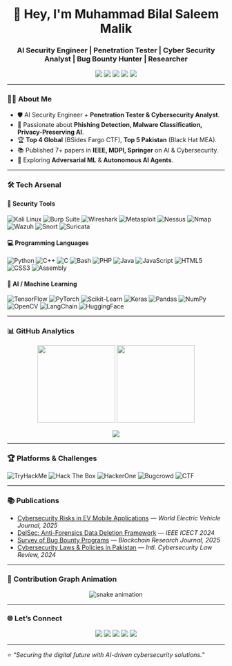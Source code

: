 <h1 align="center">👋 Hey, I'm Muhammad Bilal Saleem Malik</h1>
<h3 align="center">AI Security Engineer | Penetration Tester | Cyber Security Analyst | Bug Bounty Hunter | Researcher</h3>

<p align="center">
  <a href="https://0xbilalsaleem.vercel.app"><img src="https://img.shields.io/badge/Portfolio-000000?style=for-the-badge&logo=vercel&logoColor=white"></a>
  <a href="mailto:muhammadbilalsaleemmalik@gmail.com"><img src="https://img.shields.io/badge/Email-D14836?style=for-the-badge&logo=gmail&logoColor=white"></a>
  <a href="https://www.linkedin.com/in/bilalsaleem01"><img src="https://img.shields.io/badge/LinkedIn-0A66C2?style=for-the-badge&logo=linkedin&logoColor=white"></a>
  <a href="https://scholar.google.com/citations?user=TFoks5wAAAAJ&hl=en"><img src="https://img.shields.io/badge/Google_Scholar-4285F4?style=for-the-badge&logo=google-scholar&logoColor=white"></a>
  <a href="https://www.researchgate.net/profile/Bilal-Saleem-11"><img src="https://img.shields.io/badge/ResearchGate-00CCBB?style=for-the-badge&logo=researchgate&logoColor=white"></a>
</p>

---

### 👨‍💻 About Me
- 🛡️ AI Security Engineer + **Penetration Tester & Cybersecurity Analyst**.  
- 🎯 Passionate about **Phishing Detection, Malware Classification, Privacy-Preserving AI**.  
- 🏆 **Top 4 Global** (BSides Fargo CTF), **Top 5 Pakistan** (Black Hat MEA).  
- 📚 Published 7+ papers in **IEEE, MDPI, Springer** on AI & Cybersecurity.  
- 🌱 Exploring **Adversarial ML** & **Autonomous AI Agents**.  

---

### 🛠️ Tech Arsenal  

#### 🔐 Security Tools  
![Kali Linux](https://img.shields.io/badge/Kali_Linux-557C94?style=for-the-badge&logo=kali-linux&logoColor=white)
![Burp Suite](https://img.shields.io/badge/Burp_Suite-FE7438?style=for-the-badge&logo=burp-suite&logoColor=white)
![Wireshark](https://img.shields.io/badge/Wireshark-1679A7?style=for-the-badge&logo=wireshark&logoColor=white)
![Metasploit](https://img.shields.io/badge/Metasploit-2E8B57?style=for-the-badge&logo=metasploit&logoColor=white)
![Nessus](https://img.shields.io/badge/Nessus-000000?style=for-the-badge&logo=tenable&logoColor=white)
![Nmap](https://img.shields.io/badge/Nmap-4682B4?style=for-the-badge&logo=nmap&logoColor=white)
![Wazuh](https://img.shields.io/badge/Wazuh-0058A9?style=for-the-badge&logo=wazuh&logoColor=white)
![Snort](https://img.shields.io/badge/Snort-CC0000?style=for-the-badge&logo=snort&logoColor=white)
![Suricata](https://img.shields.io/badge/Suricata-FF6600?style=for-the-badge&logo=suricata&logoColor=white)

#### 💻 Programming Languages  
![Python](https://img.shields.io/badge/Python-3776AB?style=for-the-badge&logo=python&logoColor=white)
![C++](https://img.shields.io/badge/C++-00599C?style=for-the-badge&logo=cplusplus&logoColor=white)
![C](https://img.shields.io/badge/C-03599C?style=for-the-badge&logo=c&logoColor=white)
![Bash](https://img.shields.io/badge/Bash-121011?style=for-the-badge&logo=gnu-bash&logoColor=white)
![PHP](https://img.shields.io/badge/PHP-777BB4?style=for-the-badge&logo=php&logoColor=white)
![Java](https://img.shields.io/badge/Java-007396?style=for-the-badge&logo=java&logoColor=white)
![JavaScript](https://img.shields.io/badge/JavaScript-F7DF1E?style=for-the-badge&logo=javascript&logoColor=black)
![HTML5](https://img.shields.io/badge/HTML5-E34F26?style=for-the-badge&logo=html5&logoColor=white)
![CSS3](https://img.shields.io/badge/CSS3-1572B6?style=for-the-badge&logo=css3&logoColor=white)
![Assembly](https://img.shields.io/badge/Assembly-6E4C13?style=for-the-badge&logoColor=white)

#### 🤖 AI / Machine Learning  
![TensorFlow](https://img.shields.io/badge/TensorFlow-FF6F00?style=for-the-badge&logo=tensorflow&logoColor=white)
![PyTorch](https://img.shields.io/badge/PyTorch-EE4C2C?style=for-the-badge&logo=pytorch&logoColor=white)
![Scikit-Learn](https://img.shields.io/badge/Scikit_Learn-F7931E?style=for-the-badge&logo=scikit-learn&logoColor=white)
![Keras](https://img.shields.io/badge/Keras-D00000?style=for-the-badge&logo=keras&logoColor=white)
![Pandas](https://img.shields.io/badge/Pandas-150458?style=for-the-badge&logo=pandas&logoColor=white)
![NumPy](https://img.shields.io/badge/Numpy-013243?style=for-the-badge&logo=numpy&logoColor=white)
![OpenCV](https://img.shields.io/badge/OpenCV-5C3EE8?style=for-the-badge&logo=opencv&logoColor=white)
![LangChain](https://img.shields.io/badge/LangChain-1D1D1D?style=for-the-badge&logo=chainlink&logoColor=white)
![HuggingFace](https://img.shields.io/badge/HuggingFace-FFD21E?style=for-the-badge&logo=huggingface&logoColor=black)

---

### 📊 GitHub Analytics  

<p align="center">
  <img src="https://github-readme-stats.vercel.app/api?username=bilalsaleem01&show_icons=true&theme=radical" height="180"/>
  <img src="https://github-readme-streak-stats.herokuapp.com/?user=bilalsaleem01&theme=radical" height="180"/>
</p>

<p align="center">
  <img src="https://github-readme-activity-graph.vercel.app/graph?username=bilalsaleem01&theme=react-dark&bg_color=20232a&hide_border=true" />
</p>

---

### 🏆 Platforms & Challenges  

![TryHackMe](https://img.shields.io/badge/TryHackMe-%23D00000.svg?&style=for-the-badge&logo=tryhackme&logoColor=white)
![Hack The Box](https://img.shields.io/badge/Hack%20The%20Box-9FEF00?style=for-the-badge&logo=hackthebox&logoColor=black)
![HackerOne](https://img.shields.io/badge/HackerOne-494649?style=for-the-badge&logo=hackerone&logoColor=white)
![Bugcrowd](https://img.shields.io/badge/Bugcrowd-FF6600?style=for-the-badge&logo=bugcrowd&logoColor=white)
![CTF](https://img.shields.io/badge/CTF%20Player-1E90FF?style=for-the-badge&logo=flag&logoColor=white)

---

### 📚 Publications  

- [Cybersecurity Risks in EV Mobile Applications](https://www.mdpi.com/2032-6653/16/7/364) — *World Electric Vehicle Journal, 2025*  
- [DelSec: Anti-Forensics Data Deletion Framework](https://ieeexplore.ieee.org/abstract/document/10581213) — *IEEE ICECT 2024*  
- [Survey of Bug Bounty Programs](https://www.mdpi.com/2813-5288/2/3/10) — *Blockchain Research Journal, 2025*  
- [Cybersecurity Laws & Policies in Pakistan](https://link.springer.com/article/10.1365/s43439-024-00128-y) — *Intl. Cybersecurity Law Review, 2024*  

---

### 🐍 Contribution Graph Animation  

<p align="center">
  <img src="https://raw.githubusercontent.com/bilalsaleem01/bilalsaleem01/output/snake.svg" alt="snake animation"/>
</p>

---

### 🌐 Let’s Connect  

<p align="center">
  <a href="https://0xbilalsaleem.vercel.app"><img src="https://img.shields.io/badge/Portfolio-000000?style=for-the-badge&logo=vercel&logoColor=white"></a>
  <a href="https://www.linkedin.com/in/bilalsaleem01"><img src="https://img.shields.io/badge/LinkedIn-0A66C2?style=for-the-badge&logo=linkedin&logoColor=white"></a>
  <a href="https://scholar.google.com/citations?user=TFoks5wAAAAJ&hl=en"><img src="https://img.shields.io/badge/Google_Scholar-4285F4?style=for-the-badge&logo=google-scholar&logoColor=white"></a>
  <a href="https://www.researchgate.net/profile/Bilal-Saleem-11"><img src="https://img.shields.io/badge/ResearchGate-00CCBB?style=for-the-badge&logo=researchgate&logoColor=white"></a>
  <a href="mailto:muhammadbilalsaleemmalik@gmail.com"><img src="https://img.shields.io/badge/Email-D14836?style=for-the-badge&logo=gmail&logoColor=white"></a>
</p>

---

⭐ *“Securing the digital future with AI-driven cybersecurity solutions.”*
